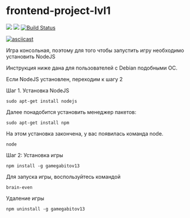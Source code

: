 # frontend-project-lvl1

<a href="https://codeclimate.com/github/Applifort/frontend-project-lvl1/maintainability"><img src="https://api.codeclimate.com/v1/badges/cf7e57323317d8369c49/maintainability" /></a>
<a href="https://codeclimate.com/github/Applifort/frontend-project-lvl1/test_coverage"><img src="https://api.codeclimate.com/v1/badges/cf7e57323317d8369c49/test_coverage" /></a>
[![Build Status](https://travis-ci.org/Applifort/frontend-project-lvl1.svg?branch=master)](https://travis-ci.org/Applifort/frontend-project-lvl1)

[![asciicast](https://asciinema.org/a/JYp6rj2AadAsriZn9NeiwxBh2.svg)](https://asciinema.org/a/JYp6rj2AadAsriZn9NeiwxBh2)

Игра консольная, поэтому для того чтобы запустить игру необходимо установить NodeJS

Инструкция ниже дана для пользователей с Debian подобными ОС.

Если NodeJS установлен, переходим к шагу 2

Шаг 1. Установка NodeJS

    sudo apt-get install nodejs
 
Далее понадобится установить менеджер пакетов:
    
    sudo apt-get install npm
    
На этом установка закончена, у вас появилась команда node.
    
    node
    
Шаг 2: Установка игры
   
    npm install -g gamegabitov13
  
 Для запуска игры, воспользуйтесь командой 
  
    brain-even
 
 Удаление игры
    
    npm uninstall -g gamegabitov13
